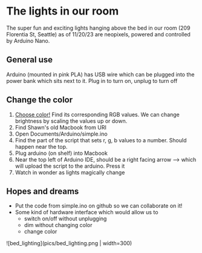# The lights in our room
The super fun and exciting lights hanging above the bed in our room (209 Florentia St, Seattle) as of 11/20/23 are neopixels, powered and controlled by Arduino Nano. 

## General use
Arduino (mounted in pink PLA) has USB wire which can be plugged into the power bank which sits next to it. Plug in to turn on, unplug to turn off

## Change the color
1. [Choose color!](https://www.rapidtables.com/web/color/RGB_Color.html) Find its corresponding RGB values. We can change brightness by scaling the values up or down.
2. Find Shawn's old Macbook from URI
3. Open Documents/Arduino/simple.ino
4. Find the part of the script that sets r, g, b values to a number. Should happen near the top.
5. Plug arduino (on shelf) into Macbook
6. Near the top left of Arduino IDE, should be a right facing arrow --> which will upload the script to the arduino. Press it
7. Watch in wonder as lights magically change

## Hopes and dreams
- Put the code from simple.ino on github so we can collaborate on it!
- Some kind of hardware interface which would allow us to
  - switch on/off without unplugging
  - dim without changing color
  - change color
 

![bed_lighting](pics/bed_lighting.png | width=300)
